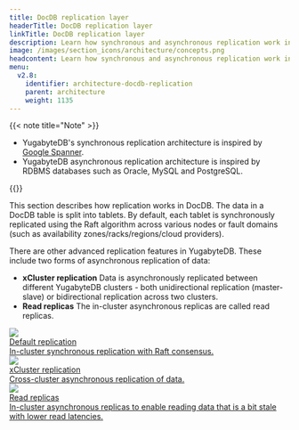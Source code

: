 ```yaml
---
title: DocDB replication layer
headerTitle: DocDB replication layer
linkTitle: DocDB replication layer
description: Learn how synchronous and asynchronous replication work in DocDB, including advanced features like xCluster replication and read replicas.
image: /images/section_icons/architecture/concepts.png
headcontent: Learn how synchronous and asynchronous replication work in DocDB.
menu:
  v2.8:
    identifier: architecture-docdb-replication
    parent: architecture
    weight: 1135
---
```


{{< note title="Note" >}}

* YugabyteDB's synchronous replication architecture is inspired by <a href="https://research.google.com/archive/spanner-osdi2012.pdf">Google Spanner</a>. 
* YugabyteDB asynchronous replication architecture is inspired by RDBMS databases such as Oracle, MySQL and PostgreSQL.

{{</note >}}

This section describes how replication works in DocDB. The data in a DocDB table is split into tablets. By default, each tablet is synchronously replicated using the Raft algorithm across various nodes or fault domains (such as availability zones/racks/regions/cloud providers). 

There are other advanced replication features in YugabyteDB. These include two forms of asynchronous replication of data:
* **xCluster replication** Data is asynchronously replicated between different YugabyteDB clusters - both unidirectional replication (master-slave) or  bidirectional replication across two clusters.
* **Read replicas** The in-cluster asynchronous replicas are called read replicas.


<div class="row">

  <div class="col-12 col-md-6 col-lg-12 col-xl-6">
    <a class="section-link icon-offset" href="replication/">
      <div class="head">
        <img class="icon" src="/images/section_icons/architecture/concepts/replication.png" aria-hidden="true" />
        <div class="title">Default replication</div>
      </div>
      <div class="body">
        In-cluster synchronous replication with Raft consensus.
      </div>
    </a>
  </div>

  <div class="col-12 col-md-6 col-lg-12 col-xl-6">
    <a class="section-link icon-offset" href="async-replication/">
      <div class="head">
        <img class="icon" src="/images/section_icons/architecture/concepts/replication.png" aria-hidden="true" />
        <div class="title">xCluster replication</div>
      </div>
      <div class="body">
        Cross-cluster asynchronous replication of data.
      </div>
    </a>
  </div>

  <div class="col-12 col-md-6 col-lg-12 col-xl-6">
    <a class="section-link icon-offset" href="read-replicas/">
      <div class="head">
        <img class="icon" src="/images/section_icons/architecture/concepts/replication.png" aria-hidden="true" />
        <div class="title">Read replicas</div>
      </div>
      <div class="body">
        In-cluster asynchronous replicas to enable reading data that is a bit stale with lower read latencies.
      </div>
    </a>
  </div>


</div>
